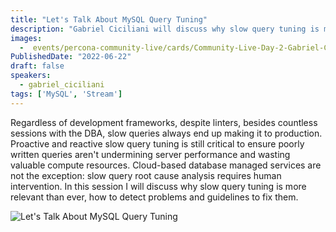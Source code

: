 ```yaml
---
title: "Let's Talk About MySQL Query Tuning"
description: "Gabriel Ciciliani will discuss why slow query tuning is more relevant than ever, how to detect problems and guidelines to fix them"
images:
  -  events/percona-community-live/cards/Community-Live-Day-2-Gabriel-Ciciliani.jpg
PublishedDate: "2022-06-22"
draft: false
speakers:
  - gabriel_ciciliani
tags: ['MySQL', 'Stream']
---
```


Regardless of development frameworks, despite linters, besides countless sessions with the DBA, slow queries always end up making it to production. Proactive and reactive slow query tuning is still critical to ensure poorly written queries aren't undermining server performance and wasting valuable compute resources. Cloud-based database managed services are not the exception: slow query root cause analysis requires human intervention. In this session I will discuss why slow query tuning is more relevant than ever, how to detect problems and guidelines to fix them.


![Let's Talk About MySQL Query Tuning](events/percona-community-live/cards/Community-Live-Day-2-Gabriel-Ciciliani.jpg)